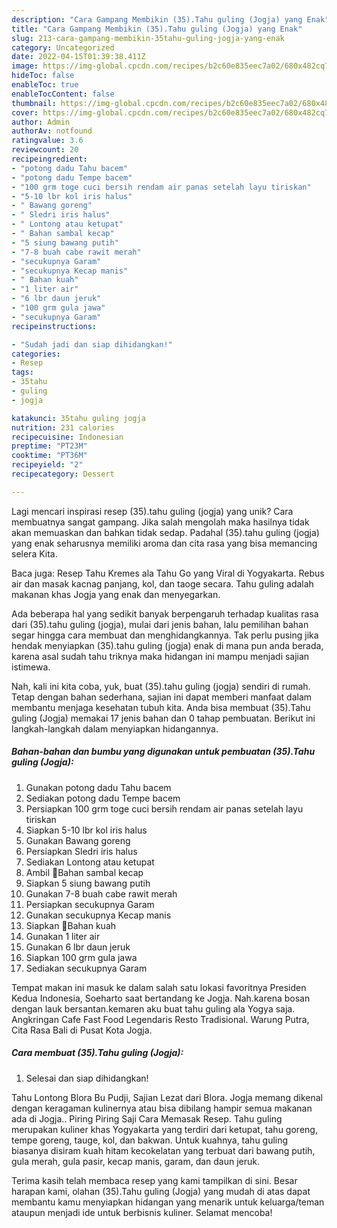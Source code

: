 ```yaml
---
description: "Cara Gampang Membikin (35).Tahu guling (Jogja) yang Enak"
title: "Cara Gampang Membikin (35).Tahu guling (Jogja) yang Enak"
slug: 213-cara-gampang-membikin-35tahu-guling-jogja-yang-enak
category: Uncategorized
date: 2022-04-15T01:39:38.411Z
image: https://img-global.cpcdn.com/recipes/b2c60e835eec7a02/680x482cq70/35tahu-guling-jogja-foto-resep-utama.jpg
hideToc: false
enableToc: true
enableTocContent: false
thumbnail: https://img-global.cpcdn.com/recipes/b2c60e835eec7a02/680x482cq70/35tahu-guling-jogja-foto-resep-utama.jpg
cover: https://img-global.cpcdn.com/recipes/b2c60e835eec7a02/680x482cq70/35tahu-guling-jogja-foto-resep-utama.jpg
author: Admin
authorAv: notfound
ratingvalue: 3.6
reviewcount: 20
recipeingredient:
- "potong dadu Tahu bacem"
- "potong dadu Tempe bacem"
- "100 grm toge cuci bersih rendam air panas setelah layu tiriskan"
- "5-10 lbr kol iris halus"
- " Bawang goreng"
- " Sledri iris halus"
- " Lontong atau ketupat"
- " Bahan sambal kecap"
- "5 siung bawang putih"
- "7-8 buah cabe rawit merah"
- "secukupnya Garam"
- "secukupnya Kecap manis"
- " Bahan kuah"
- "1 liter air"
- "6 lbr daun jeruk"
- "100 grm gula jawa"
- "secukupnya Garam"
recipeinstructions:

- "Sudah jadi dan siap dihidangkan!"
categories:
- Resep
tags:
- 35tahu
- guling
- jogja

katakunci: 35tahu guling jogja 
nutrition: 231 calories
recipecuisine: Indonesian
preptime: "PT23M"
cooktime: "PT36M"
recipeyield: "2"
recipecategory: Dessert

---
```





Lagi mencari inspirasi resep (35).tahu guling (jogja) yang unik? Cara membuatnya sangat gampang. Jika salah mengolah maka hasilnya tidak akan memuaskan dan bahkan tidak sedap. Padahal (35).tahu guling (jogja) yang enak seharusnya memiliki aroma dan cita rasa yang bisa memancing selera Kita.





Baca juga: Resep Tahu Kremes ala Tahu Go yang Viral di Yogyakarta. Rebus air dan masak kacnag panjang, kol, dan taoge secara. Tahu guling adalah makanan khas Jogja yang enak dan menyegarkan.

Ada beberapa hal yang sedikit banyak berpengaruh terhadap kualitas rasa dari (35).tahu guling (jogja), mulai dari jenis bahan, lalu pemilihan bahan segar hingga cara membuat dan menghidangkannya. Tak perlu pusing jika hendak menyiapkan (35).tahu guling (jogja) enak di mana pun anda berada, karena asal sudah tahu triknya maka hidangan ini mampu menjadi sajian istimewa.






Nah, kali ini kita coba, yuk, buat (35).tahu guling (jogja) sendiri di rumah. Tetap dengan bahan sederhana, sajian ini dapat memberi manfaat dalam membantu menjaga kesehatan tubuh kita. Anda bisa membuat (35).Tahu guling (Jogja) memakai 17 jenis bahan dan 0 tahap pembuatan. Berikut ini langkah-langkah dalam menyiapkan hidangannya.

<!--inarticleads1-->

##### Bahan-bahan dan bumbu yang digunakan untuk pembuatan (35).Tahu guling (Jogja):

1. Gunakan potong dadu Tahu bacem
1. Sediakan potong dadu Tempe bacem
1. Persiapkan 100 grm toge cuci bersih rendam air panas setelah layu tiriskan
1. Siapkan 5-10 lbr kol iris halus
1. Gunakan  Bawang goreng
1. Persiapkan  Sledri iris halus
1. Sediakan  Lontong atau ketupat
1. Ambil  🍅Bahan sambal kecap
1. Siapkan 5 siung bawang putih
1. Gunakan 7-8 buah cabe rawit merah
1. Persiapkan secukupnya Garam
1. Gunakan secukupnya Kecap manis
1. Siapkan  🍜Bahan kuah
1. Gunakan 1 liter air
1. Gunakan 6 lbr daun jeruk
1. Siapkan 100 grm gula jawa
1. Sediakan secukupnya Garam


Tempat makan ini masuk ke dalam salah satu lokasi favoritnya Presiden Kedua Indonesia, Soeharto saat bertandang ke Jogja. Nah.karena bosan dengan lauk bersantan.kemaren aku buat tahu guling ala Yogya saja. Angkringan Cafe Fast Food Legendaris Resto Tradisional. Warung Putra, Cita Rasa Bali di Pusat Kota Jogja. 

<!--inarticleads2-->

##### Cara membuat (35).Tahu guling (Jogja):


1. Selesai dan siap dihidangkan!

Tahu Lontong Blora Bu Pudji, Sajian Lezat dari Blora. Jogja memang dikenal dengan keragaman kulinernya atau bisa dibilang hampir semua makanan ada di Jogja.. Piring Piring Saji Cara Memasak Resep. Tahu guling merupakan kuliner khas Yogyakarta yang terdiri dari ketupat, tahu goreng, tempe goreng, tauge, kol, dan bakwan. Untuk kuahnya, tahu guling biasanya disiram kuah hitam kecokelatan yang terbuat dari bawang putih, gula merah, gula pasir, kecap manis, garam, dan daun jeruk. 

Terima kasih telah membaca resep yang kami tampilkan di sini. Besar harapan kami, olahan (35).Tahu guling (Jogja) yang mudah di atas dapat membantu kamu menyiapkan hidangan yang menarik untuk keluarga/teman ataupun menjadi ide untuk berbisnis kuliner. Selamat mencoba!
